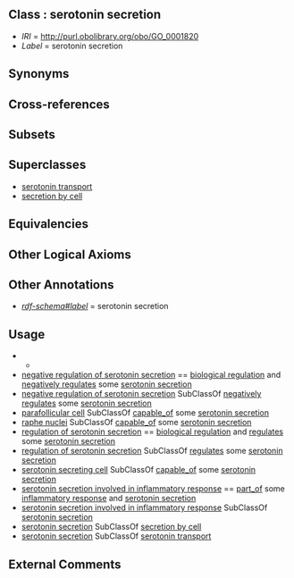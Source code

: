 
## Class : serotonin secretion

 * *IRI* = http://purl.obolibrary.org/obo/GO_0001820
 * *Label* = serotonin secretion

## Synonyms


## Cross-references


## Subsets


## Superclasses

 * [serotonin transport](../../GO/37/GO_0006837.md)
 * [secretion by cell](../../GO/40/GO_0032940.md)

## Equivalencies


## Other Logical Axioms


## Other Annotations

 * *[rdf-schema#label](../../el/rdf-schema#label.md)* = serotonin secretion

## Usage

 * -
 * [negative regulation of serotonin secretion](../../GO/63/GO_0014063.md) == [biological regulation](../../GO/07/GO_0065007.md) and [negatively regulates](../../RO/12/RO_0002212.md) some [serotonin secretion](../../GO/20/GO_0001820.md)
 * [negative regulation of serotonin secretion](../../GO/63/GO_0014063.md) SubClassOf [negatively regulates](../../RO/12/RO_0002212.md) some [serotonin secretion](../../GO/20/GO_0001820.md)
 * [parafollicular cell](../../CL/70/CL_0000570.md) SubClassOf [capable_of](../../RO/15/RO_0002215.md) some [serotonin secretion](../../GO/20/GO_0001820.md)
 * [raphe nuclei](../../UBERON/84/UBERON_0004684.md) SubClassOf [capable_of](../../RO/15/RO_0002215.md) some [serotonin secretion](../../GO/20/GO_0001820.md)
 * [regulation of serotonin secretion](../../GO/62/GO_0014062.md) == [biological regulation](../../GO/07/GO_0065007.md) and [regulates](../../RO/11/RO_0002211.md) some [serotonin secretion](../../GO/20/GO_0001820.md)
 * [regulation of serotonin secretion](../../GO/62/GO_0014062.md) SubClassOf [regulates](../../RO/11/RO_0002211.md) some [serotonin secretion](../../GO/20/GO_0001820.md)
 * [serotonin secreting cell](../../CL/58/CL_0000458.md) SubClassOf [capable_of](../../RO/15/RO_0002215.md) some [serotonin secretion](../../GO/20/GO_0001820.md)
 * [serotonin secretion involved in inflammatory response](../../GO/42/GO_0002442.md) == [part_of](../../BFO/50/BFO_0000050.md) some [inflammatory response](../../GO/54/GO_0006954.md) and [serotonin secretion](../../GO/20/GO_0001820.md)
 * [serotonin secretion involved in inflammatory response](../../GO/42/GO_0002442.md) SubClassOf [serotonin secretion](../../GO/20/GO_0001820.md)
 * [serotonin secretion](../../GO/20/GO_0001820.md) SubClassOf [secretion by cell](../../GO/40/GO_0032940.md)
 * [serotonin secretion](../../GO/20/GO_0001820.md) SubClassOf [serotonin transport](../../GO/37/GO_0006837.md)

## External Comments

